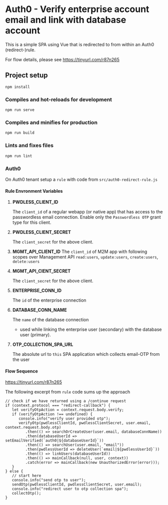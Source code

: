 # Auth0 - Verify enterprise account email and link with database account

This is a simple SPA using Vue that is redirected to from
within an Auth0 (redirect-)rule.

For flow details, please see
https://tinyurl.com/r87n265

## Project setup
```
npm install
```
### Compiles and hot-reloads for development
```
npm run serve
```

### Compiles and minifies for production
```
npm run build
```

### Lints and fixes files
```
npm run lint
```
### Auth0

On Auth0 tenant setup a `rule` with code from `src/auth0-redirect-rule.js`

#### Rule Envronment Variables ####

1. **PWDLESS_CLIENT_ID**
   
   The `client_id` of a regular webapp (or native app) that has access to the passwordless email connection. Enable only the `Passwordless OTP` grant type for this client.

2. **PWDLESS_CLIENT_SECRET**
   
   The `client_secret` for the above client.

3. **MGMT_API_CLIENT_ID**
   The `client_id` of M2M app with following scopes over Management API
   `read:users`, `update:users`, `create:users`, `delete:users`
   
4. **MGMT_API_CIENT_SECRET**
   
   The `client_secret` for the above client.

5. **ENTERPRISE_CONN_ID**

   The `id` of the enterprise connection

6. **DATABASE_CONN_NAME**

   The `name` of the database connection 
   - used while linking the enterprise user (secondary) with the database user (primary).

7. **OTP_COLLECTION_SPA_URL**
   
   The absolute url to `this` SPA application which collects email-OTP from the user

#### Flow Sequence ####
https://tinyurl.com/r87n265

The following excerpt from `rule` code sums up the approach

```
// check if we have returned using a /continue request
if (context.protocol === "redirect-callback") {
   let verifyOtpAction = context.request.body.verify;
   if (verifyOtpAction !== undefined) {
      console.info("verify user provided otp");
      verifyOtp(pwdlessClientId, pwdlessClientSecret, user.email, context.request.body.otp)
         .then(() => searchOrCreateUser(user.email, databaseConnName))
         .then(databaseUserId => setEmailVerified(`auth0|${databaseUserId}`))
         .then(() => searchUser(user.email, "email"))
         .then(pwdlessUserId => deleteUser(`email|${pwdlessUserId}`))
         .then(() => linkUsers(databaseUserId))
         .then(() => mainCallback(null, user, context))
         .catch(error => mainCallback(new UnauthorizedError(error)));
   }
} else {
   // start here
   console.info("send otp to user");
   sendOtp(pwdlessClientId, pwdlessClientSecret, user.email);
   console.info("redirect user to otp collection spa");
   collectOtp();
}
```
